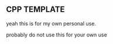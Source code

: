 ## CPP TEMPLATE 

yeah this is for my own personal use.

probably do not use this for your own use



